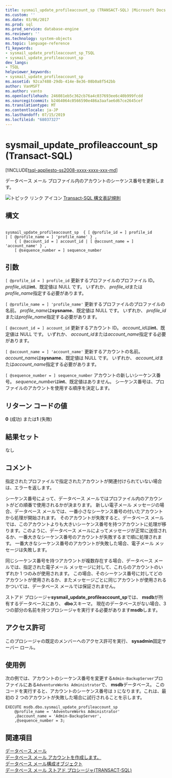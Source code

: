 ```yaml
---
title: sysmail_update_profileaccount_sp (TRANSACT-SQL) |Microsoft Docs
ms.custom: ''
ms.date: 03/06/2017
ms.prod: sql
ms.prod_service: database-engine
ms.reviewer: ''
ms.technology: system-objects
ms.topic: language-reference
f1_keywords:
- sysmail_update_profileaccount_sp_TSQL
- sysmail_update_profileaccount_sp
dev_langs:
- TSQL
helpviewer_keywords:
- sysmail_update_profileaccount_sp
ms.assetid: 92ca7488-29db-414e-8e36-08b0a8f542bb
author: VanMSFT
ms.author: vanto
ms.openlocfilehash: 246081eb5c362cb76a4c037693ee6c40b999fcdd
ms.sourcegitcommit: b2464064c0566590e486a3aafae6d67ce2645cef
ms.translationtype: MT
ms.contentlocale: ja-JP
ms.lasthandoff: 07/15/2019
ms.locfileid: "68037327"
---
```

# <a name="sysmailupdateprofileaccountsp-transact-sql"></a>sysmail_update_profileaccount_sp (Transact-SQL)
[!INCLUDE[tsql-appliesto-ss2008-xxxx-xxxx-xxx-md](../../includes/tsql-appliesto-ss2008-xxxx-xxxx-xxx-md.md)]

  データベース メール プロファイル内のアカウントのシーケンス番号を更新します。  
  
 ![トピック リンク アイコン](../../database-engine/configure-windows/media/topic-link.gif "トピック リンク アイコン") [Transact-SQL 構文表記規則](../../t-sql/language-elements/transact-sql-syntax-conventions-transact-sql.md)  
  
## <a name="syntax"></a>構文  
  
```  
  
sysmail_update_profileaccount_sp  { [ @profile_id = ] profile_id   
| [ @profile_name = ] 'profile_name' } ,  
    { [ @account_id = ] account_id | [ @account_name = ] 'account_name' } ,  
    [ @sequence_number = ] sequence_number  
```  
  
## <a name="arguments"></a>引数  
`[ @profile_id = ] profile_id` 更新するプロファイルのプロファイル ID。 *profile_id*は**int**、既定値は NULL です。 いずれか、 *profile_id*または*profile_name*指定する必要があります。  
  
`[ @profile_name = ] 'profile_name'` 更新するプロファイルのプロファイルの名前。 *profile_name*は**sysname**、既定値は NULL です。 いずれか、 *profile_id*または*profile_name*指定する必要があります。  
  
`[ @account_id = ] account_id` 更新するアカウント ID。 *account_id*は**int**、既定値は NULL です。 いずれか、 *account_id*または*account_name*指定する必要があります。  
  
`[ @account_name = ] 'account_name'` 更新するアカウントの名前。 *account_name*は**sysname**、既定値は NULL です。 いずれか、 *account_id*または*account_name*指定する必要があります。  
  
`[ @sequence_number = ] sequence_number` アカウントの新しいシーケンス番号。 *sequence_number*は**int**、既定値はありません。 シーケンス番号は、プロファイルのアカウントを使用する順序を決定します。  
  
## <a name="return-code-values"></a>リターン コードの値  
 **0** (成功) または**1** (失敗)  
  
## <a name="result-sets"></a>結果セット  
 なし  
  
## <a name="remarks"></a>コメント  
 指定されたプロファイルで指定されたアカウントが関連付けられていない場合は、エラーを返します。  
  
 シーケンス番号によって、データベース メールではプロファイル内のアカウントがどの順番で使用されるかが決まります。 新しい電子メール メッセージの場合、データベース メールでは、一番小さなシーケンス番号の付いたアカウントから処理が開始されます。 そのアカウントが失敗すると、データベース メールでは、このアカウントよりも大きいシーケンス番号を持つアカウントに処理が移ります。このように、データベース メールによってメッセージが正常に送信されるか、一番大きなシーケンス番号のアカウントが失敗するまで順に処理されます。 一番大きなシーケンス番号のアカウントが失敗した場合、電子メール メッセージは失敗します。  
  
 同じシーケンス番号を持つアカウントが複数存在する場合、データベース メールでは、指定された電子メール メッセージに対して、これらのアカウントのいずれか 1 つのみが使用されます。 この場合、そのシーケンス番号に対してどのアカウントが使用されるか、またメッセージごとに同じアカウントが使用されるかついては、データベース メールでは保証されません。  
  
 ストアド プロシージャ**sysmail_update_profileaccount_sp**では、 **msdb**が所有するデータベースにあり、 **dbo**スキーマ。 現在のデータベースがない場合、3 つの部分の名前を持つプロシージャを実行する必要があります**msdb**します。  
  
## <a name="permissions"></a>アクセス許可  
 このプロシージャの既定のメンバーへのアクセス許可を実行、 **sysadmin**固定サーバー ロール。  
  
## <a name="examples"></a>使用例  
 次の例では、アカウントのシーケンス番号を変更する`Admin-BackupServer`プロファイルにある`AdventureWorks Administrator`で、 **msdb**データベース。 このコードを実行すると、アカウントのシーケンス番号は `3` になります。これは、最初の 2 つのアカウントが失敗した場合に試行されることを示します。  
  
```  
EXECUTE msdb.dbo.sysmail_update_profileaccount_sp  
    @profile_name = 'AdventureWorks Administrator'  
    ,@account_name = 'Admin-BackupServer',  
    ,@sequence_number = 3;  
```  
  
## <a name="see-also"></a>関連項目  
 [データベース メール](../../relational-databases/database-mail/database-mail.md)   
 [データベース メール アカウントを作成します。](../../relational-databases/database-mail/create-a-database-mail-account.md)   
 [データベース メール構成オブジェクト](../../relational-databases/database-mail/database-mail-configuration-objects.md)   
 [データベース メール ストアド プロシージャ&#40;TRANSACT-SQL&#41;](../../relational-databases/system-stored-procedures/database-mail-stored-procedures-transact-sql.md)  
  
  
